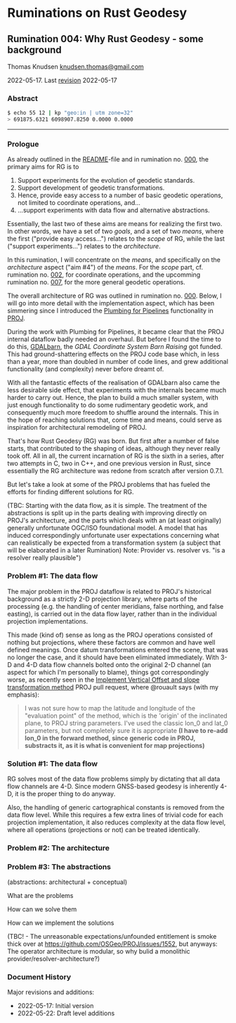 # Ruminations on Rust Geodesy

## Rumination 004: Why Rust Geodesy - some background

Thomas Knudsen <knudsen.thomas@gmail.com>

2022-05-17. Last [revision](#document-history) 2022-05-17

### Abstract

```sh
$ echo 55 12 | kp "geo:in | utm zone=32"
> 691875.6321 6098907.8250 0.0000 0.0000
```

---

### Prologue

As already outlined in the [README](../README.md)-file and in rumination no. [000](./000-rumination.md), the primary aims for RG is to

1. Support experiments for the evolution of geodetic standards.
2. Support development of geodetic transformations.
3. Hence, provide easy access to a number of basic geodetic operations, not limited to coordinate operations, and...
4. ...support experiments with data flow and alternative abstractions.

Essentially, the last two of these aims are means for realizing the first two. In other words, we have a set of two *goals*, and a set of two *means*, where the first ("provide easy access...") relates to the *scope* of RG, while the last ("support experiments...") relates to the *architecture*.

In this rumination, I will concentrate on the *means*, and specifically on the *architecture* aspect ("aim #4") of the *means*. For the *scope* part, cf. rumination no. [002](./002-rumination.md), for coordinate operations, and the upcomming rumination no. [007](./007-rumination.md), for the more general geodetic operations.

The overall architecture of RG was outlined in rumination no. [000](./000-rumination.md). Below, I will go into more detail with the implementation aspect, which has been simmering since I introduced the [Plumbing for Pipelines](https://github.com/OSGeo/PROJ/pull/453) functionality in [PROJ](https://proj.org).

During the work with Plumbing for Pipelines, it became clear that the PROJ internal dataflow badly needed an overhaul. But before I found the time to do this, [GDALbarn](https://gdalbarn.com/), the *GDAL Coordinate System Barn Raising* got funded. This had ground-shattering effects on the PROJ code base which, in less than a year, more than doubled in number of code lines, and grew additional functionality (and complexity) never before dreamt of.

With all the fantastic effects of the realisation of GDALbarn also came the less desirable side effect, that experiments with the internals became much harder to carry out. Hence, the plan to build a much smaller system, with just enough functionality to do some rudimentary geodetic work, and consequently much more freedom to shuffle around the internals. This in the hope of reaching solutions that, come time and means, could serve as inspiration for architectural remodeling of PROJ.

That's how Rust Geodesy (RG) was born. But first after a number of false starts, that contributed to the shaping of ideas, although they never really took off. All in all, the current incarnation of RG is the sixth in a series, after two attempts in C, two in C++, and one previous version in Rust, since essentially the RG architecture was redone from scratch after version 0.7.1.

But let's take a look at some of the PROJ problems that has fueled the efforts for finding different solutions for RG.

(TBC: Starting with the data flow, as it is simple. The treatment of the abstractions is split up in the parts dealing with improving directly on PROJ's architecture, and the parts which deals with an (at least originally) generally unfortunate OGC/ISO foundational model. A model that has induced correspondingly unfortunate user expectations concerning what can realistically be expected from a transformation system (a subject that will be elaborated in a later Rumination)
Note: Provider vs. resolver vs. "is a resolver really plausible")

### Problem #1: The data flow

The major problem in the PROJ dataflow is related to PROJ's historical background as a strictly 2-D projection library, where parts of the processing (e.g. the handling of center meridians, false northing, and false easting), is carried out in the data flow layer, rather than in the individual projection implementations.

This made (kind of) sense as long as the PROJ operations consisted of nothing but projections, where these factors are common and have well defined meanings. Once datum transformations entered the scene, that was no longer the case, and it should have been eliminated immediately. With 3-D and 4-D data flow channels bolted onto the original 2-D channel (an aspect for which I'm personally to blame), things got correspondingly worse, as recently seen in the [Implement Vertical Offset and slope transformation method](https://github.com/OSGeo/PROJ/pull/3200) PROJ pull request, where @rouault says (with my emphasis):

> I was not sure how to map the latitude and longitude of the "evaluation point" of the method, which is the 'origin' of the inclinated plane, to PROJ string parameters. I've used the classic lon_0 and lat_0 parameters, but not completely sure it is appropriate **(I have to re-add lon_0 in the forward method, since generic code in PROJ, substracts it, as it is what is convenient for map projections)**

### Solution #1: The data flow

RG solves most of the data flow problems simply by dictating that all data flow channels are 4-D. Since modern GNSS-based geodesy is inherently 4-D, it is the proper thing to do anyway.

Also, the handling of generic cartographical constants is removed from the data flow level. While this requires a few extra lines of trivial code for each projection implementation, it also reduces complexity at the data flow level, where all operations (projections or not) can be treated identically.

### Problem #2: The architecture

### Problem #3: The abstractions

(abstractions: architectural + conceptual)

What are the problems

How can we solve them

How can we implement the solutions

(TBC! - The unreasonable expectations/unfounded entitlement is smoke thick over at <https://github.com/OSGeo/PROJ/issues/1552>, but anyways: The operator architecture is modular, so why bulid a monolithic provider/resolver-architecture?)

### Document History

Major revisions and additions:

- 2022-05-17: Initial version
- 2022-05-22: Draft level additions
